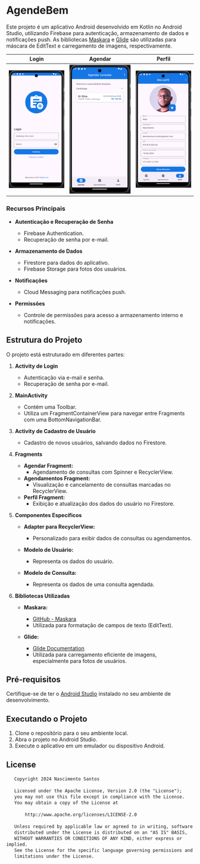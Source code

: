 # AgendeBem

Este projeto é um aplicativo Android desenvolvido em Kotlin no Android Studio, utilizando Firebase para autenticação, armazenamento de dados e notificações push. As bibliotecas [Maskara](https://github.com/santalu/maskara) e [Glide](https://bumptech.github.io/glide/) são utilizadas para máscara de EditText e carregamento de imagens, respectivamente.

| Login        | Agendar   | Perfil    |
| ------------- | ------------- | ------------- |
| <img src="./media/login.png" alt="login" title="Login" />  | <img src="./media/agendar.png" alt="agendar" title="Agendar" /> | <img src="./media/perfil.png" alt="perfil" title="Perfil" />  |

### Recursos Principais

- **Autenticação e Recuperação de Senha**
  - Firebase Authentication.
  - Recuperação de senha por e-mail.

- **Armazenamento de Dados**
  - Firestore para dados do aplicativo.
  - Firebase Storage para fotos dos usuários.

- **Notificações**
  - Cloud Messaging para notificações push.

- **Permissões**
  - Controle de permissões para acesso a armazenamento interno e notificações.

## Estrutura do Projeto

O projeto está estruturado em diferentes partes:

1. **Activity de Login**
   - Autenticação via e-mail e senha.
   - Recuperação de senha por e-mail.

2. **MainActivity**
   - Contém uma Toolbar.
   - Utiliza um FragmentContainerView para navegar entre Fragments com uma BottomNavigationBar.

3. **Activity de Cadastro de Usuário**
   - Cadastro de novos usuários, salvando dados no Firestore.

4. **Fragments**
   - **Agendar Fragment:**
     - Agendamento de consultas com Spinner e RecyclerView.
   - **Agendamentos Fragment:**
     - Visualização e cancelamento de consultas marcadas no RecyclerView.
   - **Perfil Fragment:**
     - Exibição e atualização dos dados do usuário no Firestore.

5. **Componentes Específicos**

   - **Adapter para RecyclerView:**
     - Personalizado para exibir dados de consultas ou agendamentos.

   - **Modelo de Usuário:**
     - Representa os dados do usuário.

   - **Modelo de Consulta:**
     - Representa os dados de uma consulta agendada.

6. **Bibliotecas Utilizadas**

   - **Maskara:**
     - [GitHub - Maskara](https://github.com/santalu/maskara)
     - Utilizada para formatação de campos de texto (EditText).

   - **Glide:**
     - [Glide Documentation](https://bumptech.github.io/glide/)
     - Utilizada para carregamento eficiente de imagens, especialmente para fotos de usuários.

## Pré-requisitos

Certifique-se de ter o [Android Studio](https://developer.android.com/studio) instalado no seu ambiente de desenvolvimento.

## Executando o Projeto

1. Clone o repositório para o seu ambiente local.
2. Abra o projeto no Android Studio.
3. Execute o aplicativo em um emulador ou dispositivo Android.

## License

```
   Copyright 2024 Nascimento Santos

   Licensed under the Apache License, Version 2.0 (the "License");
   you may not use this file except in compliance with the License.
   You may obtain a copy of the License at

       http://www.apache.org/licenses/LICENSE-2.0

   Unless required by applicable law or agreed to in writing, software
   distributed under the License is distributed on an "AS IS" BASIS,
   WITHOUT WARRANTIES OR CONDITIONS OF ANY KIND, either express or implied.
   See the License for the specific language governing permissions and
   limitations under the License.
```
